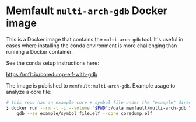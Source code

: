 # Memfault `multi-arch-gdb` Docker image

This is a Docker image that contains the `multi-arch-gdb` tool. It's useful in
cases where installing the conda environment is more challenging than running a
Docker container.

See the conda setup instructions here:

https://mflt.io/coredump-elf-with-gdb

The image is published to `memfault:multi-arch-gdb`. Example usage to analyze a
core file:

```bash
# this repo has an example core + symbol file under the "example" directory
❯ docker run --rm -t -i --volume "$PWD":/data memfault/multi-arch-gdb \
    gdb --se example/symbol_file.elf --core coredump.elf
```
